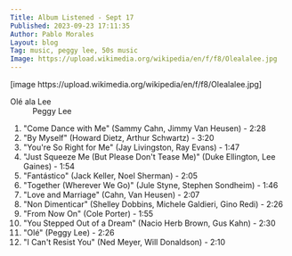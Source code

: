 ```yaml
---
Title: Album Listened - Sept 17
Published: 2023-09-23 17:11:35
Author: Pablo Morales
Layout: blog
Tag: music, peggy lee, 50s music
Image: https://upload.wikimedia.org/wikipedia/en/f/f8/Olealalee.jpg
---
```

<article class="athelas pa4 grey">
  <div class="f4 f4-ns lh-copy measure center" markdown="1">
[image https://upload.wikimedia.org/wikipedia/en/f/f8/Olealalee.jpg]
<dl class="lh-title pa4 mt0">
  <dt class="f4 b">Olé ala Lee</dt>
  <dd class="ml0">Peggy Lee</dd>
</dl>

1. "Come Dance with Me" (Sammy Cahn, Jimmy Van Heusen) - 2:28
2. "By Myself" (Howard Dietz, Arthur Schwartz) - 3:20
3. "You're So Right for Me" (Jay Livingston, Ray Evans) - 1:47
4. "Just Squeeze Me (But Please Don't Tease Me)" (Duke Ellington, Lee Gaines) - 1:54
5. "Fantástico" (Jack Keller, Noel Sherman) - 2:05
6. "Together (Wherever We Go)" (Jule Styne, Stephen Sondheim) - 1:46
7. "Love and Marriage" (Cahn, Van Heusen) - 2:07
8. "Non Dimenticar" (Shelley Dobbins, Michele Galdieri, Gino Redi) - 2:26
9. "From Now On" (Cole Porter) - 1:55
10. "You Stepped Out of a Dream" (Nacio Herb Brown, Gus Kahn) - 2:30
11. "Olé" (Peggy Lee) - 2:26
12. "I Can't Resist You" (Ned Meyer, Will Donaldson) - 2:10
</div>
</article>
